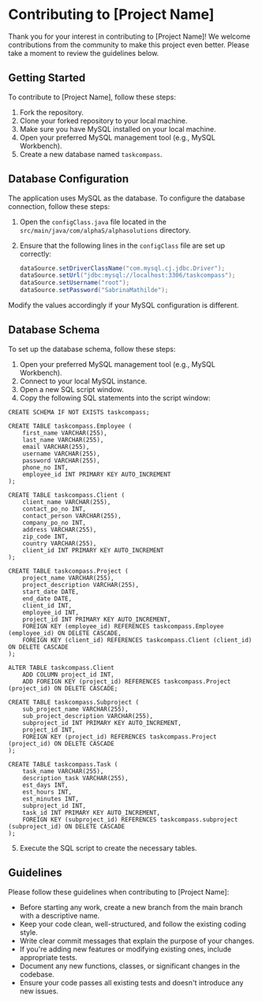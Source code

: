 # Contributing to [Project Name]

Thank you for your interest in contributing to [Project Name]! We welcome contributions from the community to make this project even better. Please take a moment to review the guidelines below.

## Getting Started

To contribute to [Project Name], follow these steps:

1. Fork the repository.
2. Clone your forked repository to your local machine.
3. Make sure you have MySQL installed on your local machine.
4. Open your preferred MySQL management tool (e.g., MySQL Workbench).
5. Create a new database named `taskcompass`.

## Database Configuration

The application uses MySQL as the database. To configure the database connection, follow these steps:

1. Open the `configClass.java` file located in the `src/main/java/com/alphaS/alphasolutions` directory.
2. Ensure that the following lines in the `configClass` file are set up correctly:

   ```java
   dataSource.setDriverClassName("com.mysql.cj.jdbc.Driver");
   dataSource.setUrl("jdbc:mysql://localhost:3306/taskcompass");
   dataSource.setUsername("root");
   dataSource.setPassword("SabrinaMathilde");

Modify the values accordingly if your MySQL configuration is different.

 ## Database Schema

To set up the database schema, follow these steps:

1. Open your preferred MySQL management tool (e.g., MySQL Workbench).
2. Connect to your local MySQL instance.
3. Open a new SQL script window.
4. Copy the following SQL statements into the script window:

```
CREATE SCHEMA IF NOT EXISTS taskcompass;

CREATE TABLE taskcompass.Employee (
    first_name VARCHAR(255),
    last_name VARCHAR(255),
    email VARCHAR(255),
    username VARCHAR(255),
    password VARCHAR(255),
    phone_no INT,
    employee_id INT PRIMARY KEY AUTO_INCREMENT
);

CREATE TABLE taskcompass.Client (
    client_name VARCHAR(255),
    contact_po_no INT,
    contact_person VARCHAR(255),
    company_po_no INT,
    address VARCHAR(255),
    zip_code INT,
    country VARCHAR(255),
    client_id INT PRIMARY KEY AUTO_INCREMENT
);

CREATE TABLE taskcompass.Project (
    project_name VARCHAR(255),
    project_description VARCHAR(255),
    start_date DATE,
    end_date DATE,
    client_id INT,
    employee_id INT,
    project_id INT PRIMARY KEY AUTO_INCREMENT,
    FOREIGN KEY (employee_id) REFERENCES taskcompass.Employee (employee_id) ON DELETE CASCADE,
    FOREIGN KEY (client_id) REFERENCES taskcompass.Client (client_id) ON DELETE CASCADE
);

ALTER TABLE taskcompass.Client
    ADD COLUMN project_id INT,
    ADD FOREIGN KEY (project_id) REFERENCES taskcompass.Project (project_id) ON DELETE CASCADE;

CREATE TABLE taskcompass.Subproject (
    sub_project_name VARCHAR(255),
    sub_project_description VARCHAR(255),
    subproject_id INT PRIMARY KEY AUTO_INCREMENT,
    project_id INT,
    FOREIGN KEY (project_id) REFERENCES taskcompass.Project (project_id) ON DELETE CASCADE
);

CREATE TABLE taskcompass.Task (
    task_name VARCHAR(255),
    description_task VARCHAR(255),
    est_days INT,
    est_hours INT,
    est_minutes INT,
    subproject_id INT,
    task_id INT PRIMARY KEY AUTO_INCREMENT,
    FOREIGN KEY (subproject_id) REFERENCES taskcompass.subproject (subproject_id) ON DELETE CASCADE
);
```

5. Execute the SQL script to create the necessary tables.

## Guidelines

Please follow these guidelines when contributing to [Project Name]:

- Before starting any work, create a new branch from the main branch with a descriptive name.
- Keep your code clean, well-structured, and follow the existing coding style.
- Write clear commit messages that explain the purpose of your changes.
- If you're adding new features or modifying existing ones, include appropriate tests.
- Document any new functions, classes, or significant changes in the codebase.
- Ensure your code passes all existing tests and doesn't introduce any new issues.

